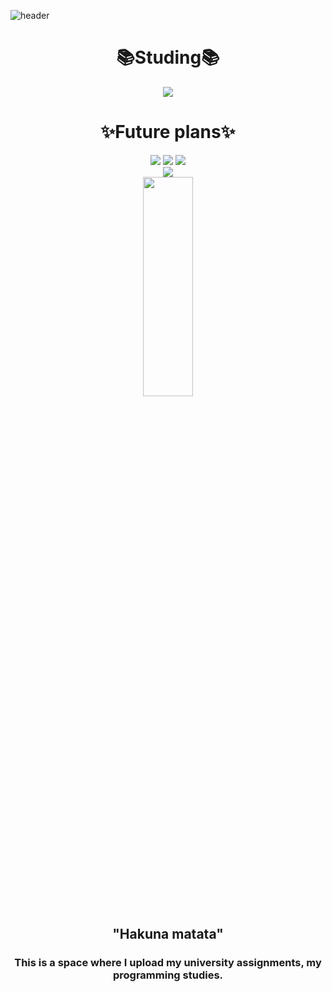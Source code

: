 ![header](https://capsule-render.vercel.app/api?type=waving&color=auto&height=270&section=header&text=CS%20study&fontSize=90)

<div align=center><h1>📚Studing📚</h1></div>

<div align=center> 
  <img src="https://img.shields.io/badge/python-3776AB?style=for-the-badge&logo=python&logoColor=white">
</div>


<div align=center>
  <h1>✨Future plans✨</h1>
</div>
<div align=center>
  <img src="https://img.shields.io/badge/C LANGUAGE-A8B9CC?style=for-the-badge&logo=C&logoColor=white"/>
    <img src="https://img.shields.io/badge/JAVA-111111?style=for-the-badge&logo=OpenJDK&logoColor=white"/>
      <img src="https://img.shields.io/badge/GO-00ADD8?style=for-the-badge&logo=Go&logoColor=white"/>
</div>
<div align=center>
  <img src="https://img.shields.io/badge/Info Processing-FE2E2E?style=for-the-badge&logo=Read the Docs&logoColor=blue"/>
</div>


<div align=center>
  <img src="https://2.gall-gif.com/hygall/files/attach/images/82/557/552/189/1786b119778bb1ca718047c3a20e7285.gif" width="40%" height="30%"></img>
</div>

<div align=center>
  <h2>"Hakuna matata"</h2>
  </div>
  
  <div align=center>
  <h3>This is a space where I upload my university assignments, my programming studies.</h3>
  </div>
